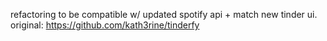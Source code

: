 refactoring to be compatible w/ updated spotify api + match new tinder ui.
original: https://github.com/kath3rine/tinderfy